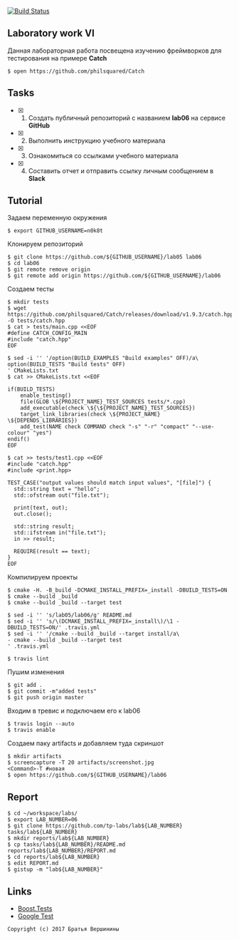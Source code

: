 [![Build Status](https://travis-ci.org/n0k8t/lab06.svg?branch=master)](https://travis-ci.org/n0k8t/lab06)
## Laboratory work VI

Данная лабораторная работа посвещена изучению фреймворков для тестирования на примере **Catch**

```ShellSession
$ open https://github.com/philsquared/Catch
```

## Tasks

- [X] 1. Создать публичный репозиторий с названием **lab06** на сервисе **GitHub**
- [X] 2. Выполнить инструкцию учебного материала
- [X] 3. Ознакомиться со ссылками учебного материала
- [X] 4. Составить отчет и отправить ссылку личным сообщением в **Slack**

## Tutorial
Задаем переменную окружения
```ShellSession
$ export GITHUB_USERNAME=n0k8t
```
Клонируем репозиторий
```ShellSession
$ git clone https://github.com/${GITHUB_USERNAME}/lab05 lab06
$ cd lab06
$ git remote remove origin
$ git remote add origin https://github.com/${GITHUB_USERNAME}/lab06
```
Создаем тесты
```ShellSession
$ mkdir tests
$ wget https://github.com/philsquared/Catch/releases/download/v1.9.3/catch.hpp -O tests/catch.hpp
$ cat > tests/main.cpp <<EOF
#define CATCH_CONFIG_MAIN
#include "catch.hpp"
EOF
```

```ShellSession
$ sed -i '' '/option(BUILD_EXAMPLES "Build examples" OFF)/a\
option(BUILD_TESTS "Build tests" OFF)
' CMakeLists.txt
$ cat >> CMakeLists.txt <<EOF

if(BUILD_TESTS)
	enable_testing()
	file(GLOB \${PROJECT_NAME}_TEST_SOURCES tests/*.cpp)
	add_executable(check \${\${PROJECT_NAME}_TEST_SOURCES})
	target_link_libraries(check \${PROJECT_NAME} \${DEPENDS_LIBRARIES})
	add_test(NAME check COMMAND check "-s" "-r" "compact" "--use-colour" "yes") 
endif()
EOF
```

```ShellSession
$ cat >> tests/test1.cpp <<EOF
#include "catch.hpp"
#include <print.hpp>

TEST_CASE("output values should match input values", "[file]") {
  std::string text = "hello";
  std::ofstream out("file.txt");
  
  print(text, out);
  out.close();
  
  std::string result;
  std::ifstream in("file.txt");
  in >> result;
  
  REQUIRE(result == text);
}
EOF
```
Компилируем проекты
```ShellSession
$ cmake -H. -B_build -DCMAKE_INSTALL_PREFIX=_install -DBUILD_TESTS=ON
$ cmake --build _build
$ cmake --build _build --target test
```

```ShellSession
$ sed -i '' 's/lab05/lab06/g' README.md
$ sed -i '' 's/\(DCMAKE_INSTALL_PREFIX=_install\)/\1 -DBUILD_TESTS=ON/' .travis.yml
$ sed -i '' '/cmake --build _build --target install/a\
- cmake --build _build --target test
' .travis.yml
```

```ShellSession
$ travis lint
```
Пушим изменения
```ShellSession
$ git add .
$ git commit -m"added tests"
$ git push origin master
```
Входим в тревис и подключаем его к lab06
```ShellSession
$ travis login --auto
$ travis enable
```
Создаем паку artifacts и добавляем туда скриншот
```ShellSession
$ mkdir artifacts
$ screencapture -T 20 artifacts/screenshot.jpg
<Command>-T	#новая
$ open https://github.com/${GITHUB_USERNAME}/lab06
```

## Report

```ShellSession
$ cd ~/workspace/labs/
$ export LAB_NUMBER=06
$ git clone https://github.com/tp-labs/lab${LAB_NUMBER} tasks/lab${LAB_NUMBER}
$ mkdir reports/lab${LAB_NUMBER}
$ cp tasks/lab${LAB_NUMBER}/README.md reports/lab${LAB_NUMBER}/REPORT.md
$ cd reports/lab${LAB_NUMBER}
$ edit REPORT.md
$ gistup -m "lab${LAB_NUMBER}"
```

## Links

- [Boost.Tests](http://www.boost.org/doc/libs/1_63_0/libs/test/doc/html/)
- [Google Test](https://github.com/google/googletest)

```
Copyright (c) 2017 Братья Вершинины
```
